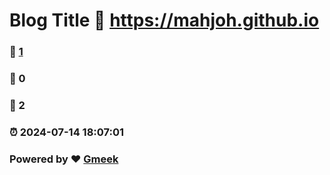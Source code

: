 # Blog Title :link: https://mahjoh.github.io 
### :page_facing_up: [1](https://mahjoh.github.io/tag.html) 
### :speech_balloon: 0 
### :hibiscus: 2 
### :alarm_clock: 2024-07-14 18:07:01 
### Powered by :heart: [Gmeek](https://github.com/Meekdai/Gmeek)
